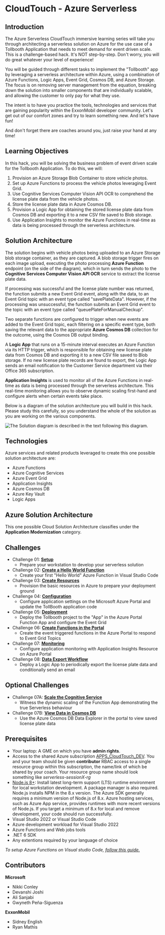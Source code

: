# CloudTouch - Azure Serverless

## Introduction
The Azure Serverless CloudTouch immersive learning series will take you through architecting a serverless solution on Azure for the use case of a Tollbooth Application that needs to meet demand for event driven scale. This is a challenge-based hack. It's NOT step-by-step. Don't worry, you will do great whatever your level of experience! 

You will be guided through different tasks to implement the "Tollbooth" app by leveraging a serverless architecture within Azure, using a combination of Azure Functions, Logic Apps, Event Grid, Cosmos DB, and Azure Storage. The focus is on removing server management from the equation, breaking down the solution into smaller components that are individually scalable, and allowing the customer to only pay for what they use.  

The intent is to have you practice the tools, technologies and services that are gaining popularity within the ExxonMobil developer community. Let's get out of our comfort zones and try to learn something new. And let's have fun!

And don't forget there are coaches around you, just raise your hand at any time!

## Learning Objectives
In this hack, you will be solving the business problem of event driven scale for the Tollbooth Application. To do this, we will:

1. Provision an Azure Storage Blob Container to store vehicle photos.
2. Set up Azure Functions to process the vehicle photos leveraging Event Grid.
3. Use Cognitive Services Computer Vision API OCR to comprehend the license plate data from the vehicle photos.
4. Store the license plate data in Azure Cosmos DB.
5. Provision a Logic App for obtaining the stored license plate data from Cosmos DB and exporting it to a new CSV file saved to Blob storage.
6. Use Application Insights to monitor the Azure Functions in real-time as data is being processed through the serverless architecture.

## Solution Architecture
The solution begins with vehicle photos being uploaded to an Azure Storage blob storage container, as they are captured. A blob storage trigger fires on each image upload, executing the photo processing **Azure Function** endpoint (on the side of the diagram), which in turn sends the photo to the **Cognitive Services Computer Vision API OCR** service to extract the license plate data. 

If processing was successful and the license plate number was returned, the function submits a new Event Grid event, along with the data, to an Event Grid topic with an event type called &quot;savePlateData&quot;. However, if the processing was unsuccessful, the function submits an Event Grid event to the topic with an event type called &quot;queuePlateForManualCheckup&quot;. 

Two separate functions are configured to trigger when new events are added to the Event Grid topic, each filtering on a specific event type, both saving the relevant data to the appropriate **Azure Cosmos DB** collection for the outcome, using the Cosmos DB output binding. 

A **Logic App** that runs on a 15-minute interval executes an Azure Function via its HTTP trigger, which is responsible for obtaining new license plate data from Cosmos DB and exporting it to a new CSV file saved to Blob storage. If no new license plate records are found to export, the Logic App sends an email notification to the Customer Service department via their Office 365 subscription. 

**Application Insights** is used to monitor all of the Azure Functions in real-time as data is being processed through the serverless architecture. This real-time monitoring allows you to observe dynamic scaling first-hand and configure alerts when certain events take place.

Below is a diagram of the solution architecture you will build in this hack. Please study this carefully, so you understand the whole of the solution as you are working on the various components.

![The Solution diagram is described in the text following this diagram.](images/preferred-solution.png 'Solution diagram')


## Technologies
Azure services and related products leveraged to create this one possible solution architecture are:
*	Azure Functions
*	Azure Cognitive Services
*	Azure Event Grid
*	Application Insights
*	Azure Cosmos DB
*	Azure Key Vault
*	Logic Apps

## Azure Solution Architecture
This one possible Cloud Solution Architecture classifies under the **Application Modernization** category.

## Challenges
- Challenge 01: **[Setup](Student/Challenge-01.md)**
	 - Prepare your workstation to develop your serverless solution
- Challenge 02: **[Create a Hello World Function](Student/Challenge-02.md)**
	 - Create your first "Hello World" Azure Function in Visual Studio Code
- Challenge 03: **[Create Resources](Student/Challenge-03.md)**
	 - Provision the basic resources in Azure to prepare your deployment ground
- Challenge 04: **[Configuration](Student/Challenge-04.md)**
	 - Configure application settings on the Microsoft Azure Portal and update the TollBooth application code
- Challenge 05: **[Deployment](Student/Challenge-05.md)**
	 - Deploy the Tollbooth project to the "App" in the Azure Portal Function App and configure the Event Grid
- Challenge 06: **[Create Functions in the Portal](Student/Challenge-06.md)**
	 - Create the event triggered functions in the Azure Portal to respond to Event Grid Topics
- Challenge 07: **[Monitoring](Student/Challenge-07.md)**
	 - Configure application monitoring with Application Insights Resource on Azure Portal
- Challenge 08: **[Data Export Workflow](Student/Challenge-08.md)**
	 - Deploy a Logic App to periodically export the license plate data and conditionally send an email

## Optional Challenges
- Challenge 07A: **[Scale the Cognitive Service](Student/Challenge-07A.md)**
	 - Witness the dynamic scaling of the Function App demonstrating the true Serverless behaviour
- Challenge 07B: **[View Data in Cosmos DB](Student/Challenge-07B.md)**
	 - Use the Azure Cosmos DB Data Explorer in the portal to view saved license plate data

## Prerequisites
- Your laptop: A GME on which you have **admin rights**.
- Access to the shared Azure subscription [APPS_CloudTouch_DEV](https://portal.azure.com/#@EMCloudAD.onmicrosoft.com/resource/subscriptions/d5ee6e04-0498-4b40-963e-8bcf6bcaf680/overview). You and your team should be given **contributor** RBAC access to a single resource group within this subscription, the name/link of which be shared by your coach. Your resource group name should look something like _serverless-sessionX-rg_
- [Node.js 8+](https://www.npmjs.com/): Install latest long-term support (LTS) runtime environment for local workstation development. A package manager is also required. Node.js installs NPM in the 8.x version. The Azure SDK generally requires a minimum version of Node.js of 8.x. Azure hosting services, such as Azure App service, provides runtimes with more recent versions of Node.js. If you target a minimum of 8.x for local and remove development, your code should run successfully.
- Visual Studio 2022 or Visual Studio Code
- Azure development workload for Visual Studio 2022
- Azure Functions and Web jobs tools
- .NET 6 SDK
- Any extentions required by your language of choice

*To setup Azure Functions on Visual studio Code, [follow this guide.](https://docs.microsoft.com/en-us/azure/azure-functions/functions-develop-vs-code?tabs=csharp)*

## Contributors
**Microsoft**
- Nikki Conley
- Devanshi Joshi
- Ali Sanjabi
- Gwyneth Peña-Siguenza

**ExxonMobil**
- Sidney English
- Ryan Mathis
